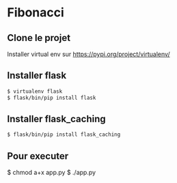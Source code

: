 # Fibonacci

## Clone le projet 

Installer virtual env sur https://pypi.org/project/virtualenv/
## Installer flask
```bash
$ virtualenv flask
$ flask/bin/pip install flask
```
## Installer flask_caching
```bash
$ flask/bin/pip install flask_caching
```

## Pour executer
$ chmod a+x app.py
$ ./app.py
